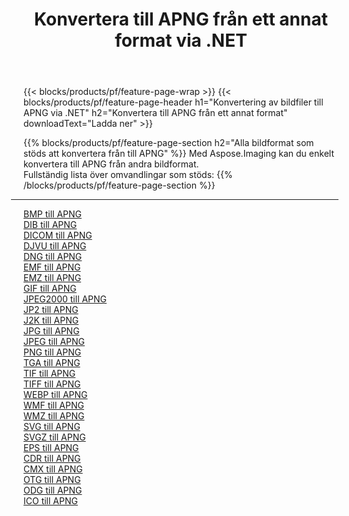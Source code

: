 ﻿---
title: Konvertera till APNG från ett annat format via .NET 
weight: 3920
url: /sv/net/conversion/to/apng 
lang: sv
langdirlevel: 2
locales: zh-hans,ja,it,ru,de,es,fr,nl,id,lt,pl,pt,vi,tr,ko,zh-hant,ar,hi,th,sv,cs,uk,he
description: Med Aspose.Imaging kan du enkelt konvertera till APNG från andra format
---

{{< blocks/products/pf/feature-page-wrap >}}
{{< blocks/products/pf/feature-page-header h1="Konvertering av bildfiler till APNG via .NET" h2="Konvertera till APNG från ett annat format" downloadText="Ladda ner" >}}


{{% blocks/products/pf/feature-page-section  h2="Alla bildformat som stöds att konvertera från till APNG" %}}
Med Aspose.Imaging kan du enkelt konvertera till APNG från andra bildformat.
<br/>
Fullständig lista över omvandlingar som stöds:
{{% /blocks/products/pf/feature-page-section %}}
<div class="container-fluid productfamilypage bg-gray">
    <div class="convertypes bg-gray agp-content section">
        <div class="container">
		<hr style="margin-left:-20px;"/>
		<div class="row other-converters">
		    <div class='col-md-2 other-converter remove-lp remove-rp'><a href="/imaging/sv/net/conversion/bmp-to-apng" >BMP till APNG</a></div>
<div class='col-md-2 other-converter remove-lp remove-rp'><a href="/imaging/sv/net/conversion/dib-to-apng" >DIB till APNG</a></div>
<div class='col-md-2 other-converter remove-lp remove-rp'><a href="/imaging/sv/net/conversion/dicom-to-apng" >DICOM till APNG</a></div>
<div class='col-md-2 other-converter remove-lp remove-rp'><a href="/imaging/sv/net/conversion/djvu-to-apng" >DJVU till APNG</a></div>
<div class='col-md-2 other-converter remove-lp remove-rp'><a href="/imaging/sv/net/conversion/dng-to-apng" >DNG till APNG</a></div>
<div class='col-md-2 other-converter remove-lp remove-rp'><a href="/imaging/sv/net/conversion/emf-to-apng" >EMF till APNG</a></div>
<div class='col-md-2 other-converter remove-lp remove-rp'><a href="/imaging/sv/net/conversion/emz-to-apng" >EMZ till APNG</a></div>
<div class='col-md-2 other-converter remove-lp remove-rp'><a href="/imaging/sv/net/conversion/gif-to-apng" >GIF till APNG</a></div>
<div class='col-md-2 other-converter remove-lp remove-rp'><a href="/imaging/sv/net/conversion/jpeg2000-to-apng" >JPEG2000 till APNG</a></div>
<div class='col-md-2 other-converter remove-lp remove-rp'><a href="/imaging/sv/net/conversion/jp2-to-apng" >JP2 till APNG</a></div>
<div class='col-md-2 other-converter remove-lp remove-rp'><a href="/imaging/sv/net/conversion/j2k-to-apng" >J2K till APNG</a></div>
<div class='col-md-2 other-converter remove-lp remove-rp'><a href="/imaging/sv/net/conversion/jpg-to-apng" >JPG till APNG</a></div>
<div class='col-md-2 other-converter remove-lp remove-rp'><a href="/imaging/sv/net/conversion/jpeg-to-apng" >JPEG till APNG</a></div>
<div class='col-md-2 other-converter remove-lp remove-rp'><a href="/imaging/sv/net/conversion/png-to-apng" >PNG till APNG</a></div>
<div class='col-md-2 other-converter remove-lp remove-rp'><a href="/imaging/sv/net/conversion/tga-to-apng" >TGA till APNG</a></div>
<div class='col-md-2 other-converter remove-lp remove-rp'><a href="/imaging/sv/net/conversion/tif-to-apng" >TIF till APNG</a></div>
<div class='col-md-2 other-converter remove-lp remove-rp'><a href="/imaging/sv/net/conversion/tiff-to-apng" >TIFF till APNG</a></div>
<div class='col-md-2 other-converter remove-lp remove-rp'><a href="/imaging/sv/net/conversion/webp-to-apng" >WEBP till APNG</a></div>
<div class='col-md-2 other-converter remove-lp remove-rp'><a href="/imaging/sv/net/conversion/wmf-to-apng" >WMF till APNG</a></div>
<div class='col-md-2 other-converter remove-lp remove-rp'><a href="/imaging/sv/net/conversion/wmz-to-apng" >WMZ till APNG</a></div>
<div class='col-md-2 other-converter remove-lp remove-rp'><a href="/imaging/sv/net/conversion/svg-to-apng" >SVG till APNG</a></div>
<div class='col-md-2 other-converter remove-lp remove-rp'><a href="/imaging/sv/net/conversion/svgz-to-apng" >SVGZ till APNG</a></div>
<div class='col-md-2 other-converter remove-lp remove-rp'><a href="/imaging/sv/net/conversion/eps-to-apng" >EPS till APNG</a></div>
<div class='col-md-2 other-converter remove-lp remove-rp'><a href="/imaging/sv/net/conversion/cdr-to-apng" >CDR till APNG</a></div>
<div class='col-md-2 other-converter remove-lp remove-rp'><a href="/imaging/sv/net/conversion/cmx-to-apng" >CMX till APNG</a></div>
<div class='col-md-2 other-converter remove-lp remove-rp'><a href="/imaging/sv/net/conversion/otg-to-apng" >OTG till APNG</a></div>
<div class='col-md-2 other-converter remove-lp remove-rp'><a href="/imaging/sv/net/conversion/odg-to-apng" >ODG till APNG</a></div>
<div class='col-md-2 other-converter remove-lp remove-rp'><a href="/imaging/sv/net/conversion/ico-to-apng" >ICO till APNG</a></div>
                </div>
        </div>
    </div>
</div>
<br/>


